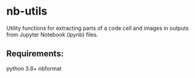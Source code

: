 # nb-utils
Utility functions for extracting parts of a code cell and images in outputs from Jupyter Notebook (ipynb) files.

## Requirements:
python 3.8+
nbformat


